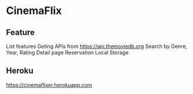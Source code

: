 # CinemaFlix

## Feature
List features
Geting APIs from https://api.themoviedb.org
Search by Genre, Year, Rating
Detail page 
Reservation
Local Storage

## Heroku
https://cinemaflixer.herokuapp.com
